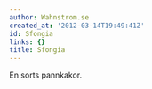 ```yaml
---
author: Wahnstrom.se
created_at: '2012-03-14T19:49:41Z'
id: Sfongia
links: {}
title: Sfongia
---
```


En sorts pannkakor.